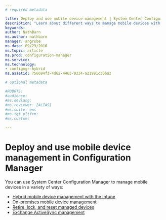 ```yaml
---
# required metadata

title: Deploy and use mobile device management | System Center Configuration Manager
description: "Learn about different ways to manage mobile devices with System Center Configuration Manager."
keywords:
author: NathBarnms.author: nathbarnmanager: angrobe
ms.date: 09/23/2016
ms.topic: article
ms.prod: configuration-manager
ms.service:
ms.technology:
- configmgr-hybrid
ms.assetid: 756694f3-4d62-4463-9334-a21991c30ba3

# optional metadata

#ROBOTS:
#audience:
#ms.devlang:
#ms.reviewer: [ALIAS]
#ms.suite: ems
#ms.tgt_pltfrm:
#ms.custom:

---
```


# Deploy and use mobile device management in Configuration Manager

You can use System Center Configuration Manager to manage mobile devices in a variety of ways:
- [Hybrid mobile device management with the Intune](setup-hybrid-mdm.md)
- [On-premises mobile device management](enroll-devices-on-premises-mdm.md)
- [Retire, lock, and reset managed devices](wipe-lock-reset-devices.md)
- [Exchange ActiveSync management](manage-mobile-devices-with-exchange-activesync.md)
